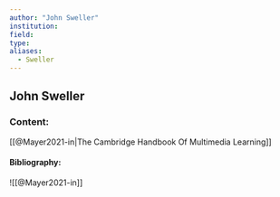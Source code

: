 ```yaml
---
author: "John Sweller"
institution:
field:
type:
aliases:
  - Sweller
---
```


## John Sweller

### Content:
[[@Mayer2021-in|The Cambridge Handbook Of Multimedia Learning]]

#### Bibliography:

![[@Mayer2021-in]]